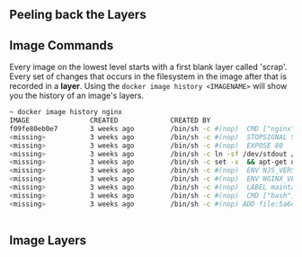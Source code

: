 ## Peeling back the Layers


## Image Commands
Every image on the lowest level starts with a first blank layer called 'scrap'. Every set of changes that occurs in the filesystem in the image after that is recorded in a **layer**.  Using the `docker image history <IMAGENAME>` will show you the history of an image's layers. 



```sh
~ docker image history nginx   
IMAGE               CREATED             CREATED BY                                      SIZE                COMMENT
f09fe80eb0e7        3 weeks ago         /bin/sh -c #(nop)  CMD ["nginx" "-g" "daemon…   0B                  
<missing>           3 weeks ago         /bin/sh -c #(nop)  STOPSIGNAL SIGTERM           0B                  
<missing>           3 weeks ago         /bin/sh -c #(nop)  EXPOSE 80                    0B                  
<missing>           3 weeks ago         /bin/sh -c ln -sf /dev/stdout /var/log/nginx…   22B                 
<missing>           3 weeks ago         /bin/sh -c set -x  && apt-get update  && apt…   53.9MB              
<missing>           3 weeks ago         /bin/sh -c #(nop)  ENV NJS_VERSION=1.15.8.0.…   0B                  
<missing>           3 weeks ago         /bin/sh -c #(nop)  ENV NGINX_VERSION=1.15.8-…   0B                  
<missing>           3 weeks ago         /bin/sh -c #(nop)  LABEL maintainer=NGINX Do…   0B                  
<missing>           3 weeks ago         /bin/sh -c #(nop)  CMD ["bash"]                 0B                  
<missing>           3 weeks ago         /bin/sh -c #(nop) ADD file:5a6d066ba71fb0a47…   55.3MB              
 
```

## Image Layers